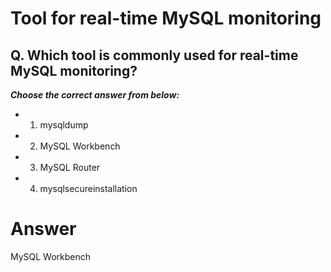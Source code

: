 # Tool for real-time MySQL monitoring

## Q. Which tool is commonly used for real-time MySQL monitoring?

***Choose the correct answer from below:***
  
  - 1. mysqldump

  - 2. MySQL Workbench

  - 3. MySQL Router

  - 4. mysqlsecureinstallation

  
# Answer

MySQL Workbench
